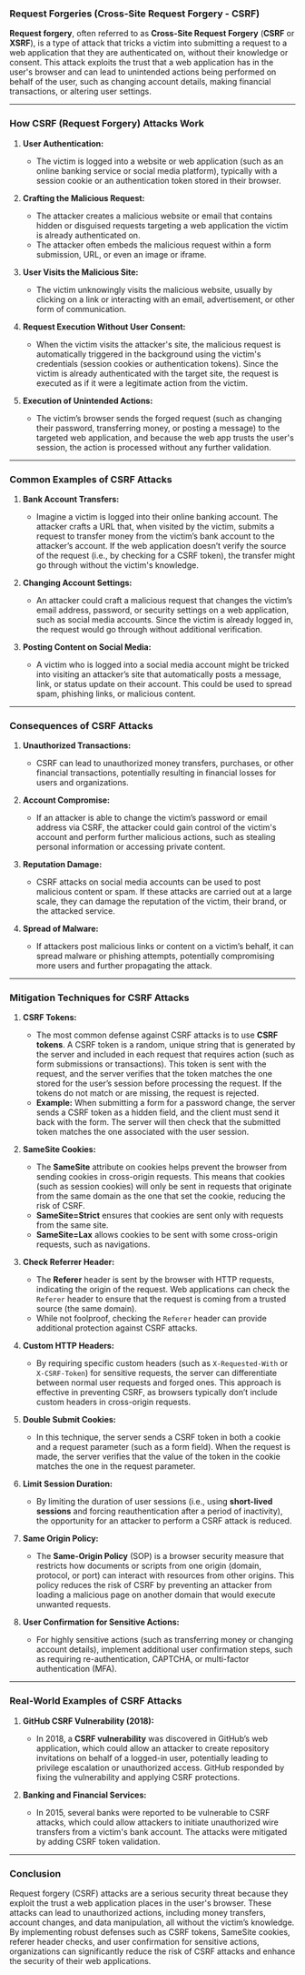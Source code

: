 ### **Request Forgeries (Cross-Site Request Forgery - CSRF)**

**Request forgery**, often referred to as **Cross-Site Request Forgery** (**CSRF** or **XSRF**), is a type of attack that tricks a victim into submitting a request to a web application that they are authenticated on, without their knowledge or consent. This attack exploits the trust that a web application has in the user's browser and can lead to unintended actions being performed on behalf of the user, such as changing account details, making financial transactions, or altering user settings.

---

### **How CSRF (Request Forgery) Attacks Work**

1. **User Authentication:**
   - The victim is logged into a website or web application (such as an online banking service or social media platform), typically with a session cookie or an authentication token stored in their browser.
   
2. **Crafting the Malicious Request:**
   - The attacker creates a malicious website or email that contains hidden or disguised requests targeting a web application the victim is already authenticated on.
   - The attacker often embeds the malicious request within a form submission, URL, or even an image or iframe.

3. **User Visits the Malicious Site:**
   - The victim unknowingly visits the malicious website, usually by clicking on a link or interacting with an email, advertisement, or other form of communication.
   
4. **Request Execution Without User Consent:**
   - When the victim visits the attacker's site, the malicious request is automatically triggered in the background using the victim's credentials (session cookies or authentication tokens). Since the victim is already authenticated with the target site, the request is executed as if it were a legitimate action from the victim.
   
5. **Execution of Unintended Actions:**
   - The victim’s browser sends the forged request (such as changing their password, transferring money, or posting a message) to the targeted web application, and because the web app trusts the user's session, the action is processed without any further validation.

---

### **Common Examples of CSRF Attacks**

1. **Bank Account Transfers:**
   - Imagine a victim is logged into their online banking account. The attacker crafts a URL that, when visited by the victim, submits a request to transfer money from the victim’s bank account to the attacker’s account. If the web application doesn’t verify the source of the request (i.e., by checking for a CSRF token), the transfer might go through without the victim's knowledge.
   
2. **Changing Account Settings:**
   - An attacker could craft a malicious request that changes the victim’s email address, password, or security settings on a web application, such as social media accounts. Since the victim is already logged in, the request would go through without additional verification.
   
3. **Posting Content on Social Media:**
   - A victim who is logged into a social media account might be tricked into visiting an attacker’s site that automatically posts a message, link, or status update on their account. This could be used to spread spam, phishing links, or malicious content.

---

### **Consequences of CSRF Attacks**

1. **Unauthorized Transactions:**
   - CSRF can lead to unauthorized money transfers, purchases, or other financial transactions, potentially resulting in financial losses for users and organizations.

2. **Account Compromise:**
   - If an attacker is able to change the victim’s password or email address via CSRF, the attacker could gain control of the victim's account and perform further malicious actions, such as stealing personal information or accessing private content.

3. **Reputation Damage:**
   - CSRF attacks on social media accounts can be used to post malicious content or spam. If these attacks are carried out at a large scale, they can damage the reputation of the victim, their brand, or the attacked service.

4. **Spread of Malware:**
   - If attackers post malicious links or content on a victim’s behalf, it can spread malware or phishing attempts, potentially compromising more users and further propagating the attack.

---

### **Mitigation Techniques for CSRF Attacks**

1. **CSRF Tokens:**
   - The most common defense against CSRF attacks is to use **CSRF tokens**. A CSRF token is a random, unique string that is generated by the server and included in each request that requires action (such as form submissions or transactions). This token is sent with the request, and the server verifies that the token matches the one stored for the user’s session before processing the request. If the tokens do not match or are missing, the request is rejected.
   - **Example:** When submitting a form for a password change, the server sends a CSRF token as a hidden field, and the client must send it back with the form. The server will then check that the submitted token matches the one associated with the user session.

2. **SameSite Cookies:**
   - The **SameSite** attribute on cookies helps prevent the browser from sending cookies in cross-origin requests. This means that cookies (such as session cookies) will only be sent in requests that originate from the same domain as the one that set the cookie, reducing the risk of CSRF.
   - **SameSite=Strict** ensures that cookies are sent only with requests from the same site.
   - **SameSite=Lax** allows cookies to be sent with some cross-origin requests, such as navigations.
   
3. **Check Referrer Header:**
   - The **Referer** header is sent by the browser with HTTP requests, indicating the origin of the request. Web applications can check the `Referer` header to ensure that the request is coming from a trusted source (the same domain).
   - While not foolproof, checking the `Referer` header can provide additional protection against CSRF attacks.

4. **Custom HTTP Headers:**
   - By requiring specific custom headers (such as `X-Requested-With` or `X-CSRF-Token`) for sensitive requests, the server can differentiate between normal user requests and forged ones. This approach is effective in preventing CSRF, as browsers typically don’t include custom headers in cross-origin requests.
   
5. **Double Submit Cookies:**
   - In this technique, the server sends a CSRF token in both a cookie and a request parameter (such as a form field). When the request is made, the server verifies that the value of the token in the cookie matches the one in the request parameter.
   
6. **Limit Session Duration:**
   - By limiting the duration of user sessions (i.e., using **short-lived sessions** and forcing reauthentication after a period of inactivity), the opportunity for an attacker to perform a CSRF attack is reduced.

7. **Same Origin Policy:**
   - The **Same-Origin Policy** (SOP) is a browser security measure that restricts how documents or scripts from one origin (domain, protocol, or port) can interact with resources from other origins. This policy reduces the risk of CSRF by preventing an attacker from loading a malicious page on another domain that would execute unwanted requests.

8. **User Confirmation for Sensitive Actions:**
   - For highly sensitive actions (such as transferring money or changing account details), implement additional user confirmation steps, such as requiring re-authentication, CAPTCHA, or multi-factor authentication (MFA).

---

### **Real-World Examples of CSRF Attacks**

1. **GitHub CSRF Vulnerability (2018):**
   - In 2018, a **CSRF vulnerability** was discovered in GitHub’s web application, which could allow an attacker to create repository invitations on behalf of a logged-in user, potentially leading to privilege escalation or unauthorized access. GitHub responded by fixing the vulnerability and applying CSRF protections.

2. **Banking and Financial Services:**
   - In 2015, several banks were reported to be vulnerable to CSRF attacks, which could allow attackers to initiate unauthorized wire transfers from a victim's bank account. The attacks were mitigated by adding CSRF token validation.

---

### **Conclusion**

Request forgery (CSRF) attacks are a serious security threat because they exploit the trust a web application places in the user's browser. These attacks can lead to unauthorized actions, including money transfers, account changes, and data manipulation, all without the victim’s knowledge. By implementing robust defenses such as CSRF tokens, SameSite cookies, referer header checks, and user confirmation for sensitive actions, organizations can significantly reduce the risk of CSRF attacks and enhance the security of their web applications.
